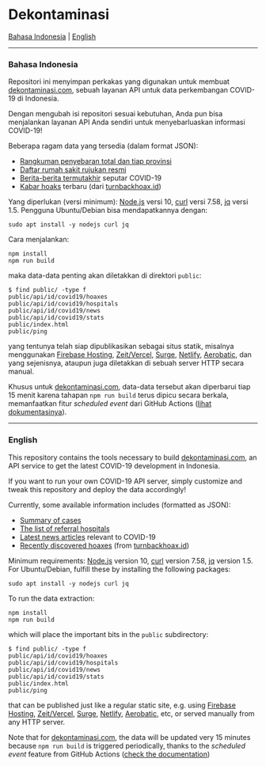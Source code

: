 # Dekontaminasi

[Bahasa Indonesia](#indonesian) | [English](#english)

---

### <a name="indonesian"></a>Bahasa Indonesia

Repositori ini menyimpan perkakas yang digunakan untuk membuat [dekontaminasi.com](https://dekontaminasi.com), sebuah layanan API untuk data perkembangan COVID-19 di Indonesia.

Dengan mengubah isi repositori sesuai kebutuhan, Anda pun bisa menjalankan layanan API Anda sendiri untuk menyebarluaskan informasi COVID-19!

Beberapa ragam data yang tersedia (dalam format JSON):

* [Rangkuman penyebaran total dan tiap provinsi](https://dekontaminasi.com/api/id/covid19/stats)
* [Daftar rumah sakit rujukan resmi](https://dekontaminasi.com/api/id/covid19/hospitals)
* [Berita-berita termutakhir](https://dekontaminasi.com/api/id/covid19/news) seputar COVID-19
* [Kabar hoaks](https://dekontaminasi.com/api/id/covid19/hoaxes) terbaru (dari [turnbackhoax.id](https://turnbackhoax.id/))

Yang diperlukan (versi minimum): [Node.js](https://nodejs.org/) versi 10, [curl](https://curl.haxx.se/) versi 7.58, [jq](https://stedolan.github.io/jq/manual/) versi 1.5. Pengguna Ubuntu/Debian bisa mendapatkannya dengan:
```
sudo apt install -y nodejs curl jq
```

Cara menjalankan:
```
npm install
npm run build
```

maka data-data penting akan diletakkan di direktori `public`:
```
$ find public/ -type f
public/api/id/covid19/hoaxes
public/api/id/covid19/hospitals
public/api/id/covid19/news
public/api/id/covid19/stats
public/index.html
public/ping
```

yang tentunya telah siap dipublikasikan sebagai situs statik, misalnya menggunakan [Firebase Hosting](https://firebase.google.com/docs/hosting/), [Zeit/Vercel](https://vercel.com/), [Surge](https://surge.sh/), [Netlify](https://www.netlify.com/), [Aerobatic](https://www.aerobatic.com/), dan yang sejenisnya, ataupun juga diletakkan di sebuah server HTTP secara manual.

Khusus untuk [dekontaminasi.com](https://dekontaminasi.com), data-data tersebut akan diperbarui tiap 15 menit karena tahapan `npm run build` terus dipicu secara berkala, memanfaatkan fitur _scheduled event_ dari GitHub Actions ([lihat dokumentasinya](https://help.github.com/en/actions/reference/events-that-trigger-workflows#scheduled-events-schedule)).

<hr>

### <a name="english"></a>English

This repository contains the tools necessary to build [dekontaminasi.com](https://dekontaminasi.com), an API service to get the latest COVID-19 development in Indonesia.

If you want to run your own COVID-19 API server, simply customize and tweak this repository and deploy the data accordingly!

Currently, some available information includes (formatted as JSON):

* [Summary of cases](https://dekontaminasi.com/api/id/covid19/stats)
* [The list of referral hospitals](https://dekontaminasi.com/api/id/covid19/hospitals)
* [Latest news articles](https://dekontaminasi.com/api/id/covid19/news) relevant to COVID-19
* [Recently discovered hoaxes](https://dekontaminasi.com/api/id/covid19/hoaxes) (from [turnbackhoax.id](https://turnbackhoax.id/))

Minimum requirements: [Node.js](https://nodejs.org/) version 10, [curl](https://curl.haxx.se/) version 7.58, [jq](https://stedolan.github.io/jq/manual/) version 1.5. For Ubuntu/Debian, fulfill these by installing the following packages:
```
sudo apt install -y nodejs curl jq
```

To run the data extraction:
```
npm install
npm run build
```

which will place the important bits in the `public` subdirectory:
```
$ find public/ -type f
public/api/id/covid19/hoaxes
public/api/id/covid19/hospitals
public/api/id/covid19/news
public/api/id/covid19/stats
public/index.html
public/ping
```

that can be published just like a regular static site, e.g. using [Firebase Hosting](https://firebase.google.com/docs/hosting/), [Zeit/Vercel](https://vercel.com/), [Surge](https://surge.sh/), [Netlify](https://www.netlify.com/), [Aerobatic](https://www.aerobatic.com/), etc, or served manually from any HTTP server.

Note that for [dekontaminasi.com](https://dekontaminasi.com), the data will be updated very 15 minutes because `npm run build` is triggered periodically, thanks to the  _scheduled event_ feature from GitHub Actions ([check the documentation](https://help.github.com/en/actions/reference/events-that-trigger-workflows#scheduled-events-schedule))
